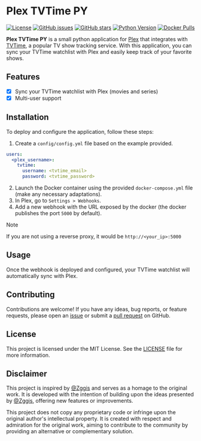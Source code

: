 # Plex TVTime PY

[![License](https://img.shields.io/badge/license-MIT-blue.svg)](https://github.com/0xsysr3ll/plex-tvtime-py/blob/main/LICENSE)
[![GitHub issues](https://img.shields.io/github/issues/0xsysr3ll/plex-tvtime-py)](https://github.com/0xsysr3ll/plex-tvtime-py/issues)
[![GitHub stars](https://img.shields.io/github/stars/0xsysr3ll/plex-tvtime-py)](https://github.com/0xsysr3ll/plex-tvtime-py/stargazers)
[![Python Version](https://img.shields.io/badge/python-3.10%20|%203.11%20-blue)](https://www.python.org/downloads/)
[![Docker Pulls](https://img.shields.io/docker/pulls/0xsysr3ll/plex-tvtime-py)](https://hub.docker.com/r/0xsysr3ll/plex-tvtime-py)


**Plex TVTime PY** is a small python application for [Plex](https://plex.tv) that integrates with [TVTime](https://www.tvtime.com), a popular TV show tracking service.
With this application, you can sync your TVTime watchlist with Plex and easily keep track of your favorite shows.

## Features

- [x] Sync your TVTime watchlist with Plex (movies and series)
- [x] Multi-user support

## Installation

To deploy and configure the application, follow these steps:

1. Create a `config/config.yml` file based on the example provided.
```yml
users:
  <plex_username>:
    tvtime:
      username: <tvtime_email>
      password: <tvtime_password>
```
2. Launch the Docker container using the provided `docker-compose.yml` file (make any necessary adaptations).
3. In Plex, go to `Settings > Webhooks`.
4. Add a new webhook with the URL exposed by the docker (the docker publishes the port `5000` by default).
> [!NOTE]
> If you are not using a reverse proxy, it would be `http://<your_ip>:5000`

## Usage

Once the webhook is deployed and configured, your TVTime watchlist will automatically sync with Plex.

## Contributing

Contributions are welcome! If you have any ideas, bug reports, or feature requests, please open an [issue](https://github.com/0xSysR3ll/plex-tvtime-py/issues) or submit a [pull request](https://github.com/0xSysR3ll/plex-tvtime-py/pulls) on GitHub.

## License

This project is licensed under the MIT License. See the [LICENSE](LICENSE) file for more information.

## Disclaimer

This project is inspired by [@Zggis](https://github.com/Zggis/plex-tvtime) and serves as a homage to the original work.
It is developed with the intention of building upon the ideas presented by [@Zggis](https://github.com/Zggis/plex-tvtime), offering new features or improvements.

This project does not copy any proprietary code or infringe upon the original author's intellectual property.
It is created with respect and admiration for the original work, aiming to contribute to the community by providing an alternative or complementary solution.